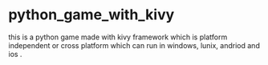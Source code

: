 # python_game_with_kivy
this is a python game made with kivy framework which is platform independent or cross platform which can run in windows, lunix, andriod and ios .
